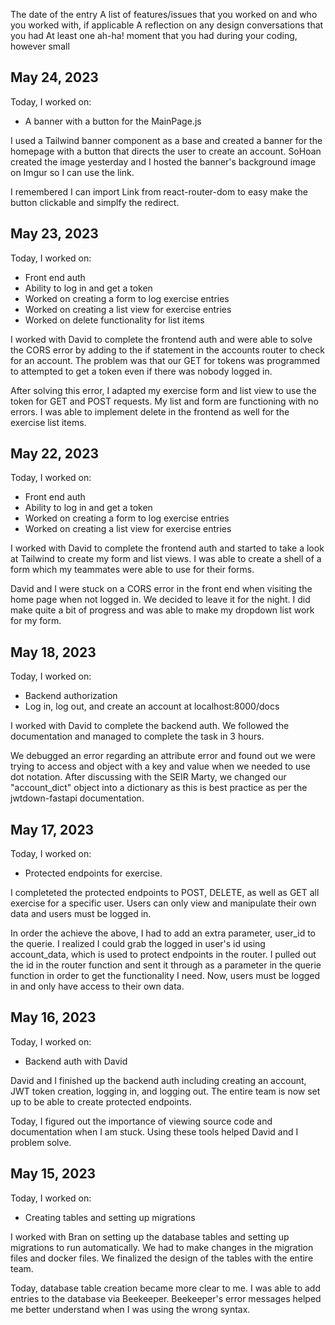 The date of the entry
A list of features/issues that you worked on and who you worked with, if applicable
A reflection on any design conversations that you had
At least one ah-ha! moment that you had during your coding, however small

## May 24, 2023
Today, I worked on:

* A banner with a button for the MainPage.js

I used a Tailwind banner component as a base and
created a banner for the homepage with a button
that directs the user to create an account. SoHoan
created the image yesterday and I hosted the banner's
background image on Imgur so I can use the link.

I remembered I can import Link from react-router-dom
to easy make the button clickable and simplfy the
redirect.


## May 23, 2023
Today, I worked on:

* Front end auth
* Ability to log in and get a token
* Worked on creating a form to log exercise entries
* Worked on creating a list view for exercise entries
* Worked on delete functionality for list items



I worked with David to complete the frontend auth and
were able to solve the CORS error by adding to the
if statement in the accounts router to check for
an account. The problem was that our GET for
tokens was programmed to attempted to get a token
even if there was nobody logged in.

After solving this error, I adapted my exercise form
and list view to use the token for GET and POST requests.
My list and form are functioning with no errors. I was able
to implement delete in the frontend as well for the exercise
list items.



## May 22, 2023
Today, I worked on:

* Front end auth
* Ability to log in and get a token
* Worked on creating a form to log exercise entries
* Worked on creating a list view for exercise entries

I worked with David to complete the frontend auth and
started to take a look at Tailwind to create my form
and list views. I was able to create a shell of a
form which my teammates were able to use for their
forms.


David and I were stuck on a CORS error in the front
end when visiting the home page when not logged in.
 We decided to leave it for the night. I did make
quite a bit of progress and was able to make my
dropdown list work for my form.


## May 18, 2023
Today, I worked on:

* Backend authorization
* Log in, log out, and create an account at localhost:8000/docs

I worked with David to complete the backend auth. We followed
the documentation and managed to complete the task in 3 hours.


We debugged an error regarding an attribute error and found
out we were trying to access and object with a key and value
when we needed to use dot notation. After discussing with the
SEIR Marty, we changed our "account_dict" object into a dictionary
as this is best practice as per the jwtdown-fastapi documentation.


## May 17, 2023

Today, I worked on:

* Protected endpoints for exercise.

I completeted the protected endpoints to POST,
DELETE, as well as GET all exercise for a specific
user. Users can only view and manipulate their own
data and users must be logged in.


In order the achieve the above, I had to add an extra
parameter, user_id to the querie. I realized I could
grab the logged in user's id using account_data, which
is used to protect endpoints in the router. I pulled out
the id in the router function and sent it through as a
parameter in the querie function in order to get the
functionality I need. Now, users must be logged in and
only have access to their own data.

## May 16, 2023

Today, I worked on:

* Backend auth with David

David and I finished up the backend auth including
creating an account, JWT token creation, logging in,
and logging out. The entire team is now set up to
be able to create protected endpoints.

Today, I figured out the importance of viewing source
code and documentation when I am stuck. Using these tools
helped David and I problem solve.

## May 15, 2023

Today, I worked on:

* Creating tables and setting up migrations

I worked with Bran on setting up the database tables
and setting up migrations to run automatically. We
had to make changes in the migration files and docker
files. We finalized the design of the tables with the
entire team.

Today, database table creation became more clear to me.
I was able to add entries to the database via Beekeeper.
Beekeeper's error messages helped me better understand
when I was using the wrong syntax.
